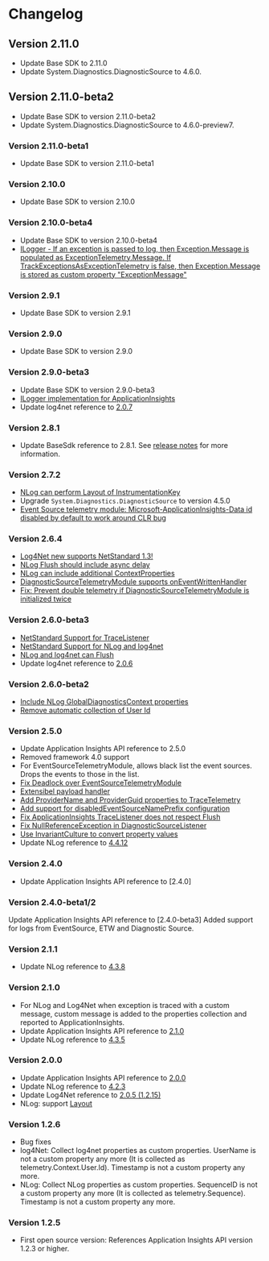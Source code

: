 # Changelog 

## Version 2.11.0
- Update Base SDK to 2.11.0
- Update System.Diagnostics.DiagnosticSource to 4.6.0. 

## Version 2.11.0-beta2
- Update Base SDK to version 2.11.0-beta2
- Update System.Diagnostics.DiagnosticSource to 4.6.0-preview7. 

### Version 2.11.0-beta1
- Update Base SDK to version 2.11.0-beta1

### Version 2.10.0
- Update Base SDK to version 2.10.0

### Version 2.10.0-beta4
- Update Base SDK to version 2.10.0-beta4
- [ILogger - If an exception is passed to log, then Exception.Message is populated as ExceptionTelemetry.Message. If TrackExceptionsAsExceptionTelemetry is false, then Exception.Message is stored as custom property "ExceptionMessage"](https://github.com/Microsoft/ApplicationInsights-dotnet-logging/pull/282)

### Version 2.9.1
- Update Base SDK to version 2.9.1

### Version 2.9.0
- Update Base SDK to version 2.9.0

### Version 2.9.0-beta3
- Update Base SDK to version 2.9.0-beta3
- [ILogger implementation for ApplicationInsights](https://github.com/Microsoft/ApplicationInsights-dotnet-logging/pull/239)
- Update log4net reference to [2.0.7](https://www.nuget.org/packages/log4net/2.0.7)

### Version 2.8.1
- Update BaseSdk reference to 2.8.1. See [release notes](https://github.com/Microsoft/ApplicationInsights-dotnet/releases) for more information.

### Version 2.7.2
- [NLog can perform Layout of InstrumentationKey](https://github.com/Microsoft/ApplicationInsights-dotnet-logging/pull/203)
- Upgrade `System.Diagnostics.DiagnosticSource` to version 4.5.0
- [Event Source telemetry module: Microsoft-ApplicationInsights-Data id disabled by default to work around CLR bug](https://github.com/Microsoft/ApplicationInsights-dotnet-logging/pull/206)

### Version 2.6.4
- [Log4Net new supports NetStandard 1.3!](https://github.com/Microsoft/ApplicationInsights-dotnet-logging/pull/167)
- [NLog Flush should include async delay](https://github.com/Microsoft/ApplicationInsights-dotnet-logging/pull/176)
- [NLog can include additional ContextProperties](https://github.com/Microsoft/ApplicationInsights-dotnet-logging/pull/183)
- [DiagnosticSourceTelemetryModule supports onEventWrittenHandler](https://github.com/Microsoft/ApplicationInsights-dotnet-logging/pull/184)
- [Fix: Prevent double telemetry if DiagnosticSourceTelemetryModule is initialized twice](https://github.com/Microsoft/ApplicationInsights-dotnet-logging/pull/181)

### Version 2.6.0-beta3
- [NetStandard Support for TraceListener](https://github.com/Microsoft/ApplicationInsights-dotnet-logging/pull/166)
- [NetStandard Support for NLog and log4net](https://github.com/Microsoft/ApplicationInsights-dotnet-logging/pull/167)
- [NLog and log4net can Flush](https://github.com/Microsoft/ApplicationInsights-dotnet-logging/pull/167)
- Update log4net reference to [2.0.6](https://www.nuget.org/packages/log4net/2.0.6)

### Version 2.6.0-beta2
- [Include NLog GlobalDiagnosticsContext properties](https://github.com/Microsoft/ApplicationInsights-dotnet-logging/pull/152)
- [Remove automatic collection of User Id](https://github.com/Microsoft/ApplicationInsights-dotnet-logging/issues/153)

### Version 2.5.0
- Update Application Insights API reference to 2.5.0
- Removed framework 4.0 support
- For EventSourceTelemetryModule, allows black list the event sources. Drops the events to those in the list.
- [Fix Deadlock over EventSourceTelemetryModule](https://github.com/Microsoft/ApplicationInsights-dotnet-logging/issues/109)
- [Extensibel payload handler](https://github.com/Microsoft/ApplicationInsights-dotnet-logging/pull/111)
- [Add ProviderName and ProviderGuid properties to TraceTelemetry](https://github.com/Microsoft/ApplicationInsights-dotnet-logging/pull/120)
- [Add support for disabledEventSourceNamePrefix configuration](https://github.com/Microsoft/ApplicationInsights-dotnet-logging/issues/122)
- [Fix ApplicationInsights TraceListener does not respect Flush](https://github.com/Microsoft/ApplicationInsights-dotnet-logging/issues/67)
- [Fix NullReferenceException in DiagnosticSourceListener](https://github.com/Microsoft/ApplicationInsights-dotnet-logging/pull/143)
- [Use InvariantCulture to convert property values](https://github.com/Microsoft/ApplicationInsights-dotnet-logging/pull/144)
- Update NLog reference to [4.4.12](https://github.com/NLog/NLog/releases/tag/v4.4.12)

### Version 2.4.0
- Update Application Insights API reference to [2.4.0]

### Version 2.4.0-beta1/2
Update Application Insights API reference to [2.4.0-beta3]
Added support for logs from EventSource, ETW and Diagnostic Source.

### Version 2.1.1

- Update NLog reference to [4.3.8](https://github.com/NLog/NLog/releases/tag/4.3.8)

### Version 2.1.0

- For NLog and Log4Net when exception is traced with a custom message, custom message is added to the properties collection and reported to ApplicationInsights.
- Update Application Insights API reference to [2.1.0](https://github.com/Microsoft/ApplicationInsights-dotnet/releases/tag/v2.1.0)
- Update NLog reference to [4.3.5](https://github.com/NLog/NLog/releases/tag/4.3.5)

### Version 2.0.0

- Update Application Insights API reference to [2.0.0](https://github.com/Microsoft/ApplicationInsights-dotnet/releases/tag/v2.0.0)
- Update NLog reference to [4.2.3](https://github.com/NLog/NLog/releases/tag/4.2.3)
- Update Log4Net reference to [2.0.5 (1.2.15)](http://logging.apache.org/log4net/release/release-notes.html)
- NLog: support [Layout](https://github.com/nlog/NLog/wiki/Layouts)

### Version 1.2.6

- Bug fixes
- log4Net: Collect log4net properties as custom properties. UserName is not a custom property any more (It is collected as telemetry.Context.User.Id). Timestamp is not a custom property any more.
- NLog: Collect NLog properties as custom properties. SequenceID is not a custom property any more (It is collected as telemetry.Sequence). Timestamp is not a custom property any more. 

### Version 1.2.5
- First open source version: References Application Insights API version 1.2.3 or higher.

